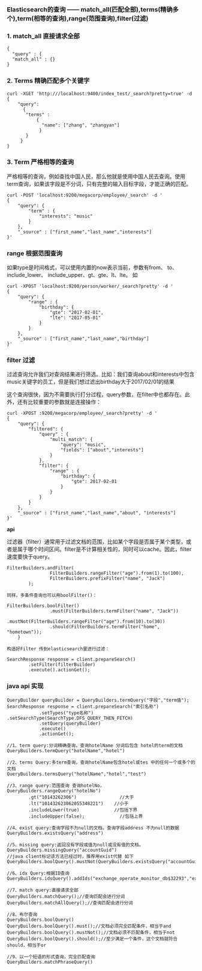 ### Elasticsearch的查询 —— match_all(匹配全部),terms(精确多个),term(相等的查询),range(范围查询),filter(过滤)

### 1. match_all 直接请求全部
```
{ 
  "query" : { 
  "match_all" : {} 
}
```

### 2. Terms 精确匹配多个关键字
```
curl -XGET 'http:///localhost:9400/index_test/_search?pretty=true' -d 
{
    "query": 
      { 
       "terms" : 
           {
             "name": ["zhang", "zhangyan"]
            }
       }
     } 
} 
```

### 3. Term 严格相等的查询

严格相等的查询，例如查找中国人民，那么他就是使用中国人民去查询。使用term查询，如果该字段是不分词，只有完整的输入目标字段，才能正确的匹配。

```
curl -POST 'localhost:9200/megacorp/employee/_search' -d '
{
    "query": {
        "term" : {
            "interests": "music"
        }
    },
    "_source" : ["first_name","last_name","interests"]
}'
```

### range 根据范围查询

如果type是时间格式，可以使用内置的now表示当前，参数有from、 to、 include_lower、 include_upper、gt、gte、lt、lte。 如

```
curl -XPOST 'localhost:9200/person/worker/_search?pretty' -d '
{
    "query": {
        "range" : {
            "birthday": {
                "gte": "2017-02-01",
                "lte": "2017-05-01"
            }
        }
    },
    "_source" : ["first_name","last_name","birthday"]
}'
```

### filter 过滤

过滤查询允许我们对查询结果进行筛选。比如：我们查询about和interests中包含music关键字的员工，但是我们想过滤出birthday大于2017/02/01的结果

这个查询很快，因为不需要执行打分过程，query参数，在filter中也都存在。此外，还有比较重要的参数就是连接操作：

```
curl -XPOST :9200/megacorp/employee/_search?pretty' -d '
{
    "query": {
        "filtered": {
            "query" : {
                "multi_match": {
                    "query": "music",
                    "fields": ["about","interests"]
                }
            },
            "filter": {
                "range" : {
                    "birthday": {
                        "gte": 2017-02-01
                    }
                }
            }
        }
    },
    "_source" : ["first_name","last_name","about", "interests"]
}'
```
**api**

过滤器（filter）通常用于过滤文档的范围，比如某个字段是否属于某个类型，或者是属于哪个时间区间。filter是不计算相关性的，同时可以cache。因此，filter速度要快于query。
```
FilterBuilders.andFilter(    
                FilterBuilders.rangeFilter("age").from(1).to(100),    
                FilterBuilders.prefixFilter("name", "Jack")    
        ); 

同样，多条件查询也可以用boolFilter()：

FilterBuilders.boolFilter()    
                .must(FilterBuilders.termFilter("name", "Jack"))    
                .mustNot(FilterBuilders.rangeFilter("age").from(10).to(30))    
                .should(FilterBuilders.termFilter("home", "hometown"));    
    }  

构造好Filter 传到elasticsearch里进行过滤：

SearchResponse response = client.prepareSearch()    
        .setFilter(filterBuilder)    
        .execute().actionGet();   
```

### java api 实现

```
QueryBuilder queryBuilder = QueryBuilders.termQuery("字段","term值");
SearchResponse response = client.prepareSearch("索引名称")
            .setTypes("type名称")
.setSearchType(SearchType.DFS_QUERY_THEN_FETCH)
            .setQuery(queryBuilder)
            .execute()
            .actionGet();
            
//1、term query:分词精确查询，查询hotelName 分词后包含 hotel的term的文档
QueryBuilders.termQuery("hotelName","hotel")

//2、terms Query:多term查询，查询hotelName包含hotel或tes 中的任何一个或多个的文档
QueryBuilders.termsQuery("hotelName","hotel","test")

//3、range query:范围查询 查询hotelNo，
QueryBuilders.rangeQuery("hotelNo")
        .gt("10143262306")                //大于
        .lt("101432623062055348221")    //小于
        .includeLower(true)             //包括下界
        .includeUpper(false);             //包括上界

//4、exist query:查询字段不为null的文档。查询字段address 不为null的数据
QueryBuilders.existsQuery("address")

//5、missing query:返回没有字段或值为null或没有值的文档。
QueryBuilders.missingQuery("accountGuid")
//java client标记该方法已经过时，推荐用exist代替 如下
QueryBuilders.boolQuery().mustNot(QueryBuilders.existsQuery("accountGuid"));

//6、idx Query:根据ID查询
QueryBuilders.idsQuery().addIds("exchange_operate_monitor_db$32293","exchange_operate_monitor_db$32294")

//7、match query:直接请求全部
QueryBuilders.matchQuery();//查询匹配会进行分词
QueryBuilders.matchAllQuery();//查询匹配会进行分词

//8、布尔查询
QueryBuilders.boolQuery()
QueryBuilders.boolQuery().must();//文档必须完全匹配条件，相当于and
QueryBuilders.boolQuery().mustNot();//文档必须不匹配条件，相当于not
QueryBuilders.boolQuery().should();//至少满足一个条件，这个文档就符合should，相当于or

//9、以一个短语的形式查询，完全匹配查询
QueryBuilders.matchPhraseQuery()

```




